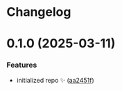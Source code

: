# Changelog

# 0.1.0 (2025-03-11)

### Features

- initialized repo ✨ ([aa2451f](https://github.com/navin-moorthy/typescript-app-demo/commit/aa2451fb8566f2e0904583d95e804f90fffeff9e))
